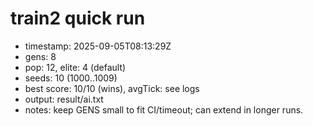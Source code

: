 # train2 quick run
- timestamp: 2025-09-05T08:13:29Z
- gens: 8
- pop: 12, elite: 4 (default)
- seeds: 10 (1000..1009)
- best score: 10/10 (wins), avgTick: see logs
- output: result/ai.txt
- notes: keep GENS small to fit CI/timeout; can extend in longer runs.

